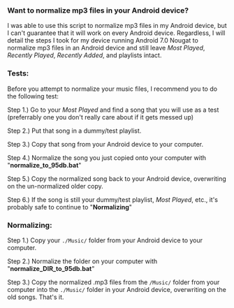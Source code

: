 ### Want to normalize mp3 files in your Android device?

I was able to use this script to normalize mp3 files in my Android device, but I can't guarantee that it will work on every Android device. Regardless, I will detail the steps I took for my device running Android 7.0 Nougat to normalize mp3 files in an Android device and still leave *Most Played*, *Recently Played*, *Recently Added*, and playlists intact.

### Tests:

Before you attempt to normalize your music files, I recommend you to do the following test:

Step 1.) Go to your *Most Played* and find a song that you will use as a test (preferrably one you don't really care about if it gets messed up)

Step 2.) Put that song in a dummy/test playlist.

Step 3.) Copy that song from your Android device to your computer.

Step 4.) Normalize the song you just copied onto your computer with "**normalize_to_95db.bat**"

Step 5.) Copy the normalized song back to your Android device, overwriting on the un-normalized older copy.

Step 6.) If the song is still your dummy/test playlist, *Most Played*, etc., it's probably safe to continue to "**Normalizing**"


### Normalizing:

Step 1.) Copy your `./Music/` folder from your Android device to your computer.

Step 2.) Normalize the folder on your computer with "**normalize_DIR_to_95db.bat**"

Step 3.) Copy the normalized .mp3 files from the `/Music/` folder from your computer into the `./Music/` folder in your Android device, overwriting on the old songs. That's it.

